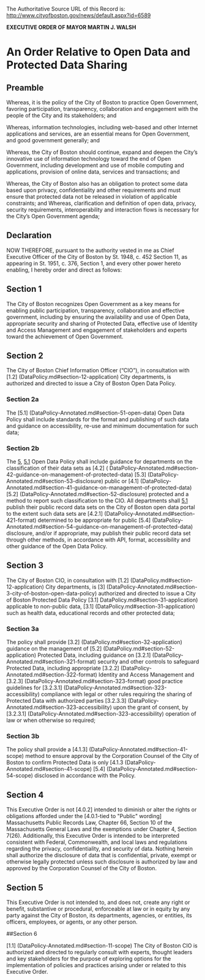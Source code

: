 The Authoritative Source URL of this Record is: http://www.cityofboston.gov/news/default.aspx?id=6589

**EXECUTIVE ORDER OF MAYOR MARTIN J. WALSH**

# An Order Relative to Open Data and Protected Data Sharing

## Preamble

Whereas, it is the policy of the City of Boston to practice Open Government, favoring participation, transparency, collaboration and engagement with the people of the City and its stakeholders; and

Whereas, information technologies, including web-based and other Internet applications and services, are an essential means for Open Government, and good government generally; and

Whereas, the City of Boston should continue, expand and deepen the City’s innovative use of information technology toward the end of Open Government, including development and use of mobile computing and applications, provision of online data, services and transactions; and

Whereas, the City of Boston also has an obligation to protect some data based upon privacy, confidentiality and other requirements and must ensure that protected data not be released in violation of applicable constraints; and
Whereas, clarification and definition of open data, privacy, security requirements, interoperability and interaction flows is necessary for the City’s Open Government agenda;

## Declaration 

NOW THEREFORE, pursuant to the authority vested in me as Chief Executive Officer of the City of Boston by St. 1948, c. 452 Section 11, as appearing in St. 1951, c. 376, Section 1, and every other power hereto enabling, I hereby order and direct as follows:

## Section 1

The City of Boston recognizes Open Government as a key means for enabling public participation, transparency, collaboration and effective government, including by ensuring the availability and use of Open Data, appropriate security and sharing of Protected Data, effective use of Identity and Access Management and engagement of stakeholders and experts toward the achievement of Open Government.

## Section 2

The City of Boston Chief Information Officer (“CIO”), in consultation with [1.2] (DataPolicy.md#section-12-application) City departments, is authorized and directed to issue a City of Boston Open Data Policy.

### Section 2a

The [5.1] (DataPolicy-Annotated.md#section-51-open-data)  Open Data Policy shall include standards for the format and publishing of such data and guidance on accessibility, re-use and minimum documentation for such data;  

### Section 2b

The [5](DataPolicy.md#section-5-definitions), [5.1](DataPolicy.md#section-51-open-data) Open Data Policy shall include guidance for departments on the classification of their data sets as [4.2] ( DataPolicy-Annotated.md#section-42-guidance-on-management-of-protected-data) [5.3] (DataPolicy-Annotated.md#section-53-disclosure) public or [4.1] (DataPolicy-Annotated.md#section-41-guidance-on-management-of-protected-data) [5.2]  (DataPolicy-Annotated.md#section-52-disclosure) protected and a method to report such classification to the CIO.  All departments shall [5.1](DataPolicy.md#section-51-open-data) publish their public record data sets on the City of Boston open data portal to the extent such data sets are [4.2.1] (DataPolicy-Annotated.md#section-421-format) determined to be appropriate for public [5.4] (DataPolicy-Annotated.md#section-54-guidance-on-management-of-protected-data) disclosure, and/or if appropriate, may publish their public record data set through other methods, in accordance with API, format, accessibility and other guidance of the Open Data Policy.

## Section 3

The City of Boston CIO, in consultation with [1.2] (DataPolicy.md#section-12-application) City departments, is [3] (DataPolicy-Annotated.md#section-3-city-of-boston-open-data-policy) authorized and directed to issue a City of Boston  Protected Data Policy [3.1] DataPolicy.md#section-31-application) applicable to non-public data, [3.1] (DataPolicy.md#section-31-application) such as health data, educational records and other protected data; 

### Section 3a

The policy shall provide [3.2] (DataPolicy.md#section-32-application) guidance on the management of [5.2] (DataPolicy.md#section-52-application) Protected Data, including guidance on [3.2.1] (DataPolicy-Annotated.md#section-321-format) security and other controls to safeguard Protected Data, including appropriate [3.2.2] (DataPolicy-Annotated.md#section-322-format) Identity and Access Management and [3.2.3] (DataPolicy-Annotated.md#section-323-format) good practice guidelines for [3.2.3.1] (DataPolicy-Annotated.md#section-323-accessibility) compliance with legal or other rules requiring the sharing of Protected Data with authorized parties [3.2.3.3] (DataPolicy-Annotated.md#section-323-accessibility) upon the grant of consent, by [3.2.3.1] (DataPolicy-Annotated.md#section-323-accessibility) operation of law or when otherwise so required;

### Section 3b

The policy shall provide a [4.1.3] (DataPolicy-Annotated.md#section-41-scope) method to ensure approval by the Corporation Counsel of the City of Boston to confirm Protected Data is only [4.1.3 (DataPolicy-Annotated.md#section-41-scope) [5.4] (DataPolicy-Annotated.md#section-54-scope) disclosed in accordance with the Policy.

## Section 4

This Executive Order is not [4.0.2] intended to diminish or alter the rights or obligations afforded under the [4.0.1-tied to "Public" wording] Massachusetts Public Records Law, Chapter 66, Section 10 of the Massachusetts General Laws and the exemptions under Chapter 4, Section 7(26).  Additionally, this Executive Order is intended to be interpreted consistent with Federal, Commonwealth, and local laws and regulations regarding the privacy, confidentiality, and security of data.  Nothing herein shall authorize the disclosure of data that is confidential, private, exempt or otherwise legally protected unless such disclosure is authorized by law and approved by the Corporation Counsel of the City of Boston.

## Section 5

This Executive Order is not intended to, and does not, create any right or benefit, substantive or procedural, enforceable at law or in equity by any party against the City of Boston, its departments, agencies, or entities, its officers, employees, or agents, or any other person.

##Section 6 

[1.1] (DataPolicy-Annotated.md#section-11-scope) The City of Boston CIO is authorized and directed to regularly consult with experts, thought leaders and key stakeholders for the purpose of exploring options for the implementation of policies and practices arising under or related to this Executive Order.
